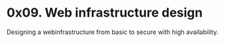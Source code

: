 # 0x09. Web infrastructure design
Designing a webinfrastructure from basic to secure with high availability.
